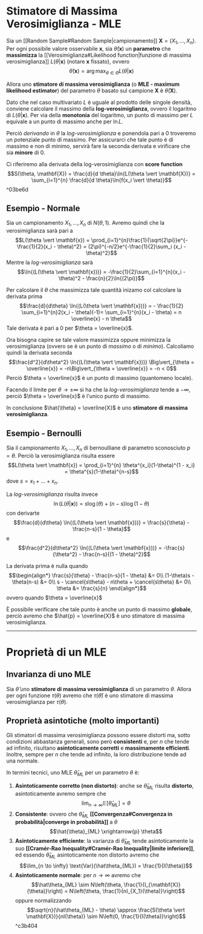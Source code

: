 # Stimatore di Massima Verosimiglianza - MLE
Sia un [[Random Sample#Random Sample|campionamento]] $\mathbf{X} = (X_1, ..., X_n)$.
Per ogni possibile valore osservabile $\mathbf{x}$, sia $\hat{\theta}(\mathbf{x})$ un **parametro** che **massimizza** la [[Verosimiglianza#Likelihood function|funzione di massima verosimiglianza]] $L(\theta \vert \mathbf{x})$ (notare $\mathbf{x}$ fissato), ovvero
$$\hat{\theta}(\mathbf{x}) = \arg \max_{\theta \in \Theta} L(\theta \vert \mathbf{x})$$

Allora uno **stimatore di massima verosimiglianza** (o **MLE - maximum likelihood estimator**) del parametro $\theta$ basato sul campione $\mathbf{X}$ è $\hat{\theta}(\mathbf{X})$.

Dato che nel caso multivariato $L$ è uguale al prodotto delle singole densità, conviene calcolare il massimo della **log-verosimiglianza**, ovvero il logaritmo di $L(\theta \vert \mathbf{x})$.
Per via della **monotonia** del logaritmo, un punto di massimo per $L$ equivale a un punto di massimo anche per $\ln{L}$.

Perciò *derivando* in $\theta$ la *log-verosimiglianza* e ponendola pari a $0$ troveremo un potenziale punto di massimo.
Per assicurarci che tale punto è di massimo e non di minimo, servirà fare la seconda derivata e virificare che sia **minore** di $0$.

Ci riferiremo alla derivata della log-verosimiglianza con **score function** $$S(\theta, \mathbf{X}) = \frac{d}{d \theta}\ln{L(\theta \vert \mathbf{X})} = \sum_{i=1}^{n} \frac{d}{d \theta}\ln{f(x_i \vert \theta)}$$ ^03be6d

## Esempio - Normale
Sia un campionamento $X_1, ..., X_n$ di $N(\theta,1)$.
Avremo quindi che la verosimiglianza sarà pari a $$L(\theta \vert \mathbf{x}) = \prod_{i=1}^{n}\frac{1}{\sqrt{2\pi}}e^{-\frac{1}{2}(x_i - \theta)^2} = (2\pi)^{-n/2}e^{-\frac{1}{2}\sum_i (x_i - \theta)^2}$$ 
Mentre la *log-verosimiglianza* sarà $$\ln{(L(\theta \vert \mathbf{x}))} = -\frac{1}{2}\sum_{i=1}^{n}(x_i - \theta)^2 - \frac{n}{2}\ln{(2\pi)}$$

Per calcolare il $\theta$ che massimizza tale quantità inizamo col calcolare la derivata prima $$\frac{d}{d\theta} \ln{(L(\theta \vert \mathbf{x}))} = - \frac{1}{2} \sum_{i=1}^{n}2(x_i - \theta)(-1)= \sum_{i=1}^{n}(x_i - \theta) = n \overline{x} - n \theta$$
Tale derivata è pari a $0$ per $\theta = \overline{x}$.

Ora bisogna capire se tale valore massimizza oppure minimizza la verosimiglianza (ovvero se è un punto di *massimo* o di *minimo*).
Calcoliamo quindi la derivata seconda $$\frac{d^2}{d\theta^2} \ln{(L(\theta \vert \mathbf{x}))} \Big\vert_{\theta = \overline{x}} = -n\Big\vert_{\theta = \overline{x}} = -n < 0$$
Perciò $\theta = \overline{x}$ è un punto di massimo (quantomeno locale).

Facendo il limite per $\theta \to \pm \infty$ si ha che la *log-verosimiglianza* tende a $-\infty$, perciò $\theta = \overline{x}$ è l'unico punto di massimo.

In conclusione $\hat{\theta} = \overline{X}$ è uno **stimatore di massima verosimiglianza**.

## Esempio - Bernoulli
Sia il campionamento $X_1, ..., X_n$ di bernoulliane di parametro sconosciuto $p = \theta$.
Perciò la verosimiglianza risulta essere $$L(\theta \vert \mathbf{x}) = \prod_{i=1}^{n} \theta^{x_i}(1-\theta)^{1 - x_i} = \theta^{s}(1-\theta)^{n-s}$$ dove $s = x_1 + ... + x_n$.

La *log-verosimiglianza* risulta invece $$\ln{(L(\theta \vert \mathbf{x}))} = s\log(\theta) + (n-s)\log(1-\theta)$$ con derivarte $$\frac{d}{d\theta} \ln{(L(\theta \vert \mathbf{x}))} = \frac{s}{\theta} - \frac{n-s}{1 - \theta}$$ e $$\frac{d^2}{d\theta^2} \ln{(L(\theta \vert \mathbf{x}))} = -\frac{s}{\theta^2} - \frac{n-s}{(1 - \theta)^2}$$

La derivata prima è nulla quando $$\begin{align*}
\frac{s}{\theta} - \frac{n-s}{1 - \theta} &= 0\\
(1-\theta)s - \theta(n-s) &= 0\\
s - \cancel{s\theta} - n\theta + \cancel{s\theta} &= 0\\
\theta &= \frac{s}{n}
\end{align*}$$ ovvero quando $\theta = \overline{x}$
 
È possibile verificare che tale punto è anche un punto di massimo **globale**, perciò avremo che $\hat{p} = \overline{X}$ è uno stimatore di massima verosimiglianza.

------------------------
# Proprietà di un MLE

## Invarianza di uno MLE
Sia $\hat{\theta}$ uno **stimatore di massima verosimiglianza** di un parametro $\theta$.
Allora per ogni funzione $\tau(\theta)$ avremo che $\tau(\hat{\theta})$ è uno stimatore di massima verosimiglianza per $\tau(\theta)$.

## Proprietà asintotiche (molto importanti)
Gli stimatori di massima verosimiglianza possono essere distorti ma, sotto condizioni abbastanza generali, sono però **consistenti** e, per $n$ che tende ad infinito, risultano **asintoticamente corretti** e **massimamente efficienti**.
Inoltre, sempre per $n$ che tende ad infinito, la loro distribuzione tende ad una normale.

In termini tecnici, uno MLE $\hat\theta_{ML}$ per un parametro $\theta$ è:
1. **Asintoticamente corretto (non distorto)**: anche se $\hat\theta_{ML}$ risulta **distorto**, asintoticamente avremo sempre che $$\lim_{n \to \infty} \mathbb{E}\left[ \hat\theta_{ML} \right] = \theta$$
2. **Consistente**: ovvero che $\hat\theta_{ML}$ **[[Convergenza#Convergenza in probabilità|converge in probabilità]]** a $\theta$ $$\hat{\theta}_{ML} \xrightarrow{p} \theta$$
3. **Asintoticamente efficiente**: la varianza di $\hat{\theta}_{ML}$ tende asintoticamente la suo **[[Cramér-Rao Inequality#Cramér-Rao Inequality|limite inferiore]]**, ed essendo $\hat{\theta}_{ML}$ asintoticamente non distorto avremo che $$\lim_{n \to \infty} \text{Var}(\hat\theta_{ML}) = \frac{1}{I(\theta)}$$
4. **Asintoticamente normale**: per $n \to \infty$ avremo che $$\hat\theta_{ML} \sim N\left(\theta, \frac{1}{I_{\mathbf{X}}(\theta)}\right) = N\left(\theta, \frac{1}{nI_{X_1}(\theta)}\right)$$ oppure normalizzando $$\sqrt{n}(\hat\theta_{ML} - \theta) \approx \frac{S(\theta \vert \mathbf{X})}{nI(\theta)} \sim N\left(0, \frac{1}{I(\theta)}\right)$$ ^c3b404
